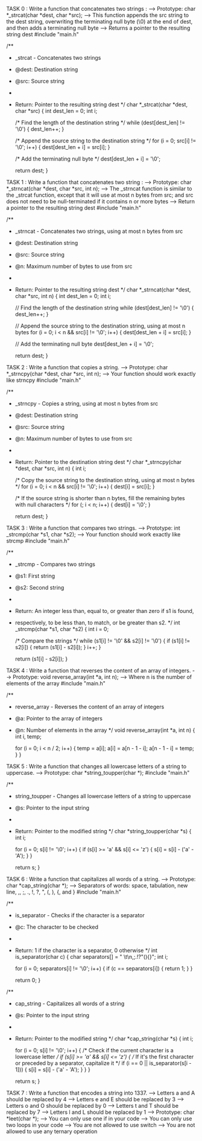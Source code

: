 TASK 0 : Write a function that concatenates two strings :
--> Prototype: char *_strcat(char *dest, char *src);
--> This function appends the src string to the dest string, overwriting the terminating null byte (\0) at the end of dest, and then adds a terminating null byte
--> Returns a pointer to the resulting string dest
#include "main.h"

/**
 * _strcat - Concatenates two strings
 * @dest: Destination string
 * @src: Source string
 *
 * Return: Pointer to the resulting string dest
 */
char *_strcat(char *dest, char *src)
{
    int dest_len = 0;
    int i;

    /* Find the length of the destination string */
    while (dest[dest_len] != '\0')
    {
        dest_len++;
    }

    /* Append the source string to the destination string */
    for (i = 0; src[i] != '\0'; i++)
    {
        dest[dest_len + i] = src[i];
    }

    /* Add the terminating null byte */
    dest[dest_len + i] = '\0';

    return dest;
}

TASK 1 : Write a function that concatenates two string :
--> Prototype: char *_strncat(char *dest, char *src, int n);
--> The _strncat function is similar to the _strcat function, except that
it will use at most n bytes from src; and
src does not need to be null-terminated if it contains n or more bytes
--> Return a pointer to the resulting string dest
#include "main.h"

/**
 * _strncat - Concatenates two strings, using at most n bytes from src
 * @dest: Destination string
 * @src: Source string
 * @n: Maximum number of bytes to use from src
 *
 * Return: Pointer to the resulting string dest
 */
char *_strncat(char *dest, char *src, int n)
{
    int dest_len = 0;
    int i;

    // Find the length of the destination string
    while (dest[dest_len] != '\0')
    {
        dest_len++;
    }

    // Append the source string to the destination string, using at most n bytes
    for (i = 0; i < n && src[i] != '\0'; i++)
    {
        dest[dest_len + i] = src[i];
    }

    // Add the terminating null byte
    dest[dest_len + i] = '\0';

    return dest;
}

TASK 2 : Write a function that copies a string.
--> Prototype: char *_strncpy(char *dest, char *src, int n);
--> Your function should work exactly like strncpy
#include "main.h"

/**
 * _strncpy - Copies a string, using at most n bytes from src
 * @dest: Destination string
 * @src: Source string
 * @n: Maximum number of bytes to use from src
 *
 * Return: Pointer to the destination string dest
 */
char *_strncpy(char *dest, char *src, int n)
{
    int i;

    /* Copy the source string to the destination string, using at most n bytes */
    for (i = 0; i < n && src[i] != '\0'; i++)
    {
        dest[i] = src[i];
    }

    /* If the source string is shorter than n bytes, fill the remaining bytes with null characters */
    for (; i < n; i++)
    {
        dest[i] = '\0';
    }

    return dest;
}

TASK 3 : Write a function that compares two strings.
--> Prototype: int _strcmp(char *s1, char *s2);
--> Your function should work exactly like strcmp
#include "main.h"

/**
 * _strcmp - Compares two strings
 * @s1: First string
 * @s2: Second string
 *
 * Return: An integer less than, equal to, or greater than zero if s1 is found,
 * respectively, to be less than, to match, or be greater than s2.
 */
int _strcmp(char *s1, char *s2)
{
    int i = 0;

    /* Compare the strings */
    while (s1[i] != '\0' && s2[i] != '\0')
    {
        if (s1[i] != s2[i])
        {
            return (s1[i] - s2[i]);
        }
        i++;
    }

    return (s1[i] - s2[i]);
}

TASK 4 : Write a function that reverses the content of an array of integers.
--> Prototype: void reverse_array(int *a, int n);
--> Where n is the number of elements of the array
#include "main.h"

/**
 * reverse_array - Reverses the content of an array of integers
 * @a: Pointer to the array of integers
 * @n: Number of elements in the array
 */
void reverse_array(int *a, int n)
{
    int i, temp;

    for (i = 0; i < n / 2; i++)
    {
        temp = a[i];
        a[i] = a[n - 1 - i];
        a[n - 1 - i] = temp;
    }
}

TASK 5 : Write a function that changes all lowercase letters of a string to uppercase.
--> Prototype: char *string_toupper(char *);
#include "main.h"

/**
 * string_toupper - Changes all lowercase letters of a string to uppercase
 * @s: Pointer to the input string
 *
 * Return: Pointer to the modified string
 */
char *string_toupper(char *s)
{
    int i;

    for (i = 0; s[i] != '\0'; i++)
    {
        if (s[i] >= 'a' && s[i] <= 'z')
        {
            s[i] = s[i] - ('a' - 'A');
        }
    }

    return s;
}

TASK 6 : Write a function that capitalizes all words of a string.
--> Prototype: char *cap_string(char *);
--> Separators of words: space, tabulation, new line, ,, ;, ., !, ?, ", (, ), {, and }
#include "main.h"

/**
 * is_separator - Checks if the character is a separator
 * @c: The character to be checked
 *
 * Return: 1 if the character is a separator, 0 otherwise
 */
int is_separator(char c)
{
    char separators[] = " \t\n,;.!?\"(){}";
    int i;

    for (i = 0; separators[i] != '\0'; i++)
    {
        if (c == separators[i])
        {
            return 1;
        }
    }

    return 0;
}

/**
 * cap_string - Capitalizes all words of a string
 * @s: Pointer to the input string
 *
 * Return: Pointer to the modified string
 */
char *cap_string(char *s)
{
    int i;

    for (i = 0; s[i] != '\0'; i++)
    {
        /* Check if the current character is a lowercase letter */
        if (s[i] >= 'a' && s[i] <= 'z')
        {
            /* If it's the first character or preceded by a separator, capitalize it */
            if (i == 0 || is_separator(s[i - 1]))
            {
                s[i] = s[i] - ('a' - 'A');
            }
        }
    }

    return s;
}

TASK 7 : Write a function that encodes a string into 1337.
--> Letters a and A should be replaced by 4
--> Letters e and E should be replaced by 3
--> Letters o and O should be replaced by 0
--> Letters t and T should be replaced by 7
--> Letters l and L should be replaced by 1
--> Prototype: char *leet(char *);
--> You can only use one if in your code
--> You can only use two loops in your code
--> You are not allowed to use switch
--> You are not allowed to use any ternary operation

